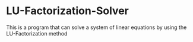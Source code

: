 # LU-Factorization-Solver
This is a program that can solve a system of linear equations by using the LU-Factorization method
